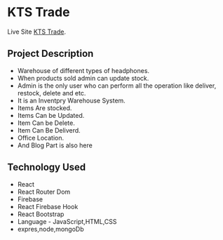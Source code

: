 # KTS Trade

Live Site [KTS Trade](https://ktstradeofficial.web.app/).

## Project Description

- Warehouse of different types of headphones.
- When products sold admin can update stock.
- Admin is the only user who can perform all the operation like deliver, restock, delete and etc.
- It is an Inventpry Warehouse System.
- Items Are stocked.
- Items Can be Updated.
- Item Can be Delete.
- Item Can Be Deliverd.
- Office Location.
- And Blog Part is also here

## Technology Used

- React
- React Router Dom
- Firebase
- React Firebase Hook
- React Bootstrap
- Language - JavaScript,HTML,CSS
- expres,node,mongoDb
